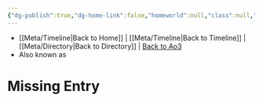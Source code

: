 ```yaml
---
{"dg-publish":true,"dg-home-link":false,"homeworld":null,"class":null,"status":null,"rank":null,"aliases":[],"tags":["character","fallenjedi banitesith onesith jenjidai inquisitor","jedi","forcesensitive","unfinished"],"permalink":"/characters/disciple/","dgHomeLink":false,"dgPassFrontmatter":true}
---
```


- [[Meta/Timeline\|Back to Home]] | [[Meta/Timeline\|Back to Timeline]] | [[Meta/Directory\|Back to Directory]] | [Back to Ao3](https://archiveofourown.org/works/19334440/chapters/45992584)
- Also known as 

# Missing Entry
>

